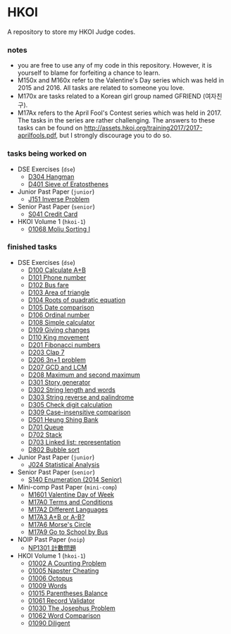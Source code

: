 # HKOI
A repository to store my HKOI Judge codes.

### notes
* you are free to use any of my code in this repository. However, it is yourself to blame for forfeiting a chance to learn.
* M150x and M160x refer to the Valentine's Day series which was held in 2015 and 2016. All tasks are related to someone you love.
* M170x are tasks related to a Korean girl group named GFRIEND (여자친구).
* M17Ax refers to the April Fool's Contest series which was held in 2017. The tasks in the series are rather challenging. The answers to these tasks can be found on http://assets.hkoi.org/training2017/2017-aprilfools.pdf, but I strongly discourage you to do so.

### tasks being worked on
* DSE Exercises (`dse`)
  * [D304 Hangman](https://github.com/ArceusMaster0493/hkoi/blob/master/dse/D304%20Hangman.c)
  * [D401 Sieve of Eratosthenes](https://github.com/ArceusMaster0493/hkoi/blob/master/dse/D401%20Sieve%20of%20Eratosthenes.java)
* Junior Past Paper (`junior`)
  * [J151 Inverse Problem](https://github.com/ArceusMaster0493/hkoi/blob/master/junior/J151%20Inverse%20Problem.cpp)
* Senior Past Paper (`senior`)
  * [S041 Credit Card](https://github.com/ArceusMaster0493/hkoi/blob/master/senior/S041%20Credit%20Card.c)
* HKOI Volume 1 (`hkoi-1`)
  * [01068 Moliu Sorting I](https://github.com/ArceusMaster0493/hkoi/blob/master/hkoi-1/01068%20Moliu%20Sorting%20I.java)

### finished tasks
* DSE Exercises (`dse`)
  * [D100 Calculate A+B](https://github.com/ArceusMaster0493/hkoi/blob/master/dse/D100%20Calculate%20A%2BB.c)
  * [D101 Phone number](https://github.com/ArceusMaster0493/hkoi/blob/master/dse/D101%20Phone%20number.c)
  * [D102 Bus fare](https://github.com/ArceusMaster0493/hkoi/blob/master/dse/D102%20Bus%20fare.c)
  * [D103 Area of triangle](https://github.com/ArceusMaster0493/hkoi/blob/master/dse/D103%20Area%20of%20triangle.c)
  * [D104 Roots of quadratic equation](https://github.com/ArceusMaster0493/hkoi/blob/master/dse/D104%20Roots%20of%20quadratic%20equation.c)
  * [D105 Date comparison](https://github.com/ArceusMaster0493/hkoi/blob/master/dse/D105%20Date%20comparison.c)
  * [D106 Ordinal number](https://github.com/ArceusMaster0493/hkoi/blob/master/dse/D106%20Ordinal%20number.c)
  * [D108 Simple calculator](https://github.com/ArceusMaster0493/hkoi/blob/master/dse/D108%20Simple%20calculator.c)
  * [D109 Giving changes](https://github.com/ArceusMaster0493/hkoi/blob/master/dse/D109%20Giving%20changes.c)
  * [D110 King movement](https://github.com/ArceusMaster0493/hkoi/blob/master/dse/D110%20King%20movement.c)
  * [D201 Fibonacci numbers](https://github.com/ArceusMaster0493/hkoi/blob/master/dse/D201%20Fibonacci%20numbers.c)
  * [D203 Clap 7](https://github.com/ArceusMaster0493/hkoi/blob/master/dse/D203%20Clap%207.c)
  * [D206 3n+1 problem](https://github.com/ArceusMaster0493/hkoi/blob/master/dse/D206%203n%2B1%20problem.c)
  * [D207 GCD and LCM](https://github.com/ArceusMaster0493/hkoi/blob/master/dse/D207%20GCD%20and%20LCM.c)
  * [D208 Maximum and second maximum](https://github.com/ArceusMaster0493/hkoi/blob/master/dse/D208%20Maximum%20and%20second%20maximum.c)
  * [D301 Story generator](https://github.com/ArceusMaster0493/hkoi/blob/master/dse/D301%20Story%20generator.c)
  * [D302 String length and words](https://github.com/ArceusMaster0493/hkoi/blob/master/dse/D302%20String%20length%20and%20words.c)
  * [D303 String reverse and palindrome](https://github.com/ArceusMaster0493/hkoi/blob/master/dse/D303%20String%20reverse%20and%20palindrome.c)
  * [D305 Check digit calculation](https://github.com/ArceusMaster0493/hkoi/blob/master/dse/D305%20Check%20digit%20calculation.c)
  * [D309 Case-insensitive comparison](https://github.com/ArceusMaster0493/hkoi/blob/master/dse/D309%20Case-insensitive%20comparison.java)
  * [D501 Heung Shing Bank](https://github.com/ArceusMaster0493/hkoi/blob/master/dse/D501%20Heung%20Shing%20Bank.c)
  * [D701 Queue](https://github.com/ArceusMaster0493/hkoi/blob/master/dse/D701%20Queue.c)
  * [D702 Stack](https://github.com/ArceusMaster0493/hkoi/blob/master/dse/D702%20Stack.c)
  * [D703 Linked list: representation](https://github.com/ArceusMaster0493/hkoi/blob/master/dse/D703%20Linked%20list:%20representation.c)
  * [D802 Bubble sort](https://github.com/ArceusMaster0493/hkoi/blob/master/dse/D802%20Bubble%20sort.c)
* Junior Past Paper (`junior`)
  * [J024 Statistical Analysis](https://github.com/ArceusMaster0493/hkoi/blob/master/junior/J024%20Statistic%20Analysis.c)
* Senior Past Paper (`senior`)
  * [S140 Enumeration (2014 Senior)](https://github.com/ArceusMaster0493/hkoi/blob/master/senior/S140%20Enumeration%20(2014%20Senior).c)
* Mini-comp Past Paper (`mini-comp`)
  * [M1601 Valentine Day of Week](https://github.com/ArceusMaster0493/hkoi/blob/master/mini-comp/M1601%20Valentine%20Day%20of%20Week.c)
  * [M17A0 Terms and Conditions](https://github.com/ArceusMaster0493/hkoi/blob/master/mini-comp/M17A0%20Terms%20and%20Conditions.c)
  * [M17A2 Different Languages](https://github.com/ArceusMaster0493/hkoi/blob/master/mini-comp/M17A2%20Different%20Languages.c)
  * [M17A3 A+B or A-B?](https://github.com/ArceusMaster0493/hkoi/blob/master/mini-comp/M17A3%20A%2BB%20or%20A-B%3F.c)
  * [M17A6 Morse's Circle](https://github.com/ArceusMaster0493/hkoi/blob/master/mini-comp/M17A6%20Morse's%20Circle.c)
  * [M17A9 Go to School by Bus](https://github.com/ArceusMaster0493/hkoi/blob/master/mini-comp/M17A9%20Go%20to%20School%20by%20Bus.cpp)
* NOIP Past Paper (`noip`)
  * [NP1301 計數問題](https://github.com/ArceusMaster0493/hkoi/blob/master/noip/NP1301%20%E8%A8%88%E6%95%B8%E5%95%8F%E9%A1%8C.c)
* HKOI Volume 1 (`hkoi-1`)
  * [01002 A Counting Problem](https://github.com/ArceusMaster0493/hkoi/blob/master/hkoi-1/01002%20A%20Counting%20Problem.java)
  * [01005 Napster Cheating](https://github.com/ArceusMaster0493/hkoi/blob/master/hkoi-1/01005%20Napster%20Cheating.c)
  * [01006 Octopus](https://github.com/ArceusMaster0493/hkoi/blob/master/hkoi-1/01006%20Octopus.c)
  * [01009 Words](https://github.com/ArceusMaster0493/hkoi/blob/master/hkoi-1/01009%20Words.c)
  * [01015 Parentheses Balance](https://github.com/ArceusMaster0493/hkoi/blob/master/hkoi-1/01015%20Parentheses%20Balance.c)
  * [01061 Record Validator](https://github.com/ArceusMaster0493/hkoi/blob/master/hkoi-1/01061%20Record%20Validator.c)
  * [01030 The Josephus Problem](https://github.com/ArceusMaster0493/hkoi/blob/master/hkoi-1/01030%20The%20Josephus%20Problem.c)
  * [01062 Word Comparison](https://github.com/ArceusMaster0493/hkoi/blob/master/hkoi-1/01062%20Word%20Comparison.c)
  * [01090 Diligent](https://github.com/ArceusMaster0493/hkoi/blob/master/hkoi-1/01090%20Diligent.java)
